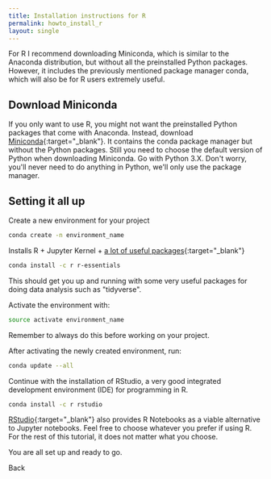 ```yaml
---
title: Installation instructions for R
permalink: howto_install_r
layout: single
---
```

For R I recommend downloading Miniconda, which is similar to the Anaconda distribution, but without all the preinstalled Python packages. However, it includes the previously mentioned package manager conda, which will also be for R users extremely useful.

## Download Miniconda
If you only want to use R, you might not want the preinstalled Python packages that come with Anaconda. Instead, download [Miniconda](https://conda.io/miniconda.html){:target="_blank"}. It contains the conda package manager but without the Python packages. Still you need to choose the default version of Python when downloading Miniconda. Go with Python 3.X. Don't worry, you'll never need to do anything in Python, we'll only use the package manager.

## Setting it all up
Create a new environment for your project
```bash
conda create -n environment_name
```

Installs R + Jupyter Kernel + [a lot of useful packages](https://docs.anaconda.com/anaconda/packages/r-language-pkg-docs#){:target="_blank"}
```bash
conda install -c r r-essentials
```
This should get you up and running with some very useful packages for doing data analysis such as "tidyverse".

Activate the environment with:
```bash
source activate environment_name
```
Remember to always do this before working on your project.

After activating the newly created environment, run:
```bash
conda update --all
```

Continue with the installation of RStudio, a very good integrated development environment (IDE) for programming in R.
```bash
conda install -c r rstudio
```

[RStudio](https://www.rstudio.com/){:target="_blank"} also provides R Notebooks as a viable alternative to Jupyter notebooks. Feel free to choose whatever you prefer if using R. For the rest of this tutorial, it does not matter what you choose.

You are all set up and ready to go.

<a onclick="window.history.back()">Back</a>